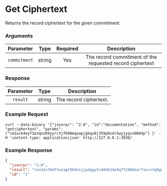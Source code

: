 # Get Ciphertext
Returns the record ciphertext for the given commitment.

### Arguments

|  Parameter   |  Type  | Required |                       Description                        |
|:------------:|:------:|:--------:|:--------------------------------------------------------:|
| `commitment` | string |   Yes    | The record commitment of the requested record ciphertext |

### Response

| Parameter |  Type  |      Description       |
|:---------:|:------:|:----------------------:|
| `result`  | string | The record ciphertext. |

### Example Request
```ignore
curl --data-binary '{"jsonrpc": "2.0", "id":"documentation", "method": "getciphertext", "params": ["cm1xck4eyf3a3qnz69yyrr3jf698mqzwpjgkqu0j359p0sdr5wyjyqsn0604p"] }' -H 'content-type: application/json' http://127.0.0.1:3030/
```

### Example Response

```json
{
  "jsonrpc": "2.0",
  "result": "recd1v76mftwzagt9k9nsjjpdqgytv4ddk24e9q7f240daar7avcv3q9gd9rx6c230n99jhxfj24xpvkrr5vk04fl2kapa0a0a895hvevzq7tnwuat9lzwpy4c4rxys6uaj34098295t9fff7khqctvkcglumqlvg47rwzhqhw9u5zxfhug9dde67dyjc6uflp4x028mrmzkhfa6qn0l6jju8lfhmy5crcqqefjv8m4zwv34tvk03d65gdmv4fe35wtgy6rmy4heq89uwh0hqe40k2g7nyj2rk6xlgqnf724pt6ynkefxwypmvhhjzk806re4njej552jfq74ej0ykhrcxa93l9n6rkchlhuuzz2fpqtt2npqz8avnv442ng4djm8lve4dlqfelpjjn5yj425rs98pvn5k54gvn5vku3wek3ytxe8zpen7n2saf060j97u8yyygt4y9zqklnek3v",
  "id": "1"
}
```